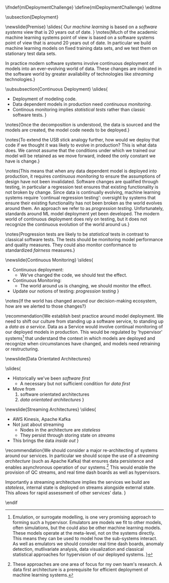 \ifndef{mlDeploymentChallenge}
\define{mlDeploymentChallenge}
\editme

\subsection{Deployment}

\newslide{Premise}
\slides{
Our *machine learning* is based on a *software systems* view that is 20 years out of date.
}
\notes{Much of the academic machine learning systems point of view is based on a software systems point of view that is around 20 years out of date. In particular we build machine learning models on fixed training data sets, and we test them on stationary test data sets. 

In practice modern software systems involve continuous deployment of models into an ever-evolving world of data. These changes are indicated in the software world by greater availability of technologies like *streaming* technologies.}

\subsubsection{Continuous Deployment}
\slides{
* Deployment of modeling code.
* Data dependent models in production need *continuous monitoring*.
* Continous monitoring implies *statistical tests* rather than classic software tests.
}

\notes{Once the decomposition is understood, the data is sourced and the models
are created, the model code needs to be deployed.}

\notes{To extend the USB stick analogy further, how would we deploy that code
if we thought it was likely to evolve in production? This is what
data does. We cannot assume that the conditions under which we trained
our model will be retained as we move forward, indeed the only constant
we have is change.}

\notes{This means that when any data dependent model is deployed into
production, it requires *continuous monitoring* to ensure the
assumptions of design have not been invalidated. Software changes are
qualified through testing, in particular a regression test ensures that
existing functionality is not broken by change. Since data is
continually evolving, machine learning systems require 'continual
regression testing': oversight by systems that ensure their existing
functionality has not been broken as the world evolves around them. An
approach we refer to as *progression testing*. Unfortunately, standards
around ML model deployment yet been developed. The modern world of
continuous deployment does rely on testing, but it does not recognize
the continuous evolution of the world around us.}

\notes{Progression tests are likely to be *statistical* tests in contrast to classical software tests. The tests should be monitoring model performance and quality measures. They could also monitor conformance to standardized *fairness* measures.}

\newslide{Continuous Monitoring}
\slides{
* Continuous deployment:
    * We've changed the code, we should test the effect.
* Continuous Monitoring:
    * The world around us is changing, we should monitor the effect.
* Update our notions of testing: *progression testing*
}

\notes{If the world has changed around our decision-making ecosystem, how are we alerted to those changes?}

\recommendation{We establish best practice around model deployment.
We need to shift our culture from standing up a software service, to
standing up a *data as a service*. Data as a Service would involve
continual monitoring of our deployed models in production. This would be
regulated by 'hypervisor' systems[^emulation] that understand the context in
which models are deployed and recognize when circumstances have changed,
and models need retraining or restructuring.

[^emulation]: Emulation, or surrogate modelling, is one very promising approach to forming such a hypervisor. Emulators are models we fit to other models, often simulations, but the could also be other machine learning models. These models operate at the meta-level, not on the systems directly. This means they can be used to model how the sub-systems interact. As well as emulators we should consider real time dash boards, anomaly detection, mutlivariate analysis, data visualization and classical statistical approaches for hypervision of our deployed systems.
}

\newslide{Data Orientated Architectures}

\slides{
* Historically we've been *software first*
    * A necessary but not sufficient condition for *data first*
* Move from
    1. software orientated architectures
	2. *data orientated architectures*
}

\newslide{Streaming Architectures}
\slides{
* AWS Kinesis, Apache Kafka
* Not just about streaming
    * Nodes in the architecture are *stateless* 
	* They persist through storing state on *streams*
* This brings the data *inside out*
}

\recommendation{We should consider a major re-architecting of systems around our services. In particular we should scope the use of a *streaming architecture* (such as Apache Kafka) that ensures data persistence and enables asynchronous operation of our systems.[^data-orientated-architecture] This would enable the provision of QC streams, and real time dash boards as well as hypervisors.

[^data-orientated-architecture]: These approaches are one area of focus for my own team's research. A data first architecture is a prerequisite for efficient deployment of machine learning systems.

Importantly a streaming architecture implies the services we build are
*stateless*, internal state is deployed on streams alongside external
state. This allows for rapid assessment of other services' data.
}

\endif
